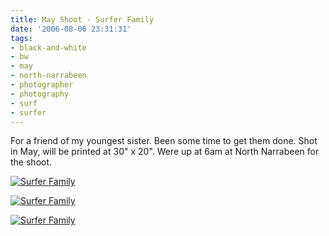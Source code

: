 ```yaml
---
title: May Shoot - Surfer Family
date: '2006-08-06 23:31:31'
tags:
- black-and-white
- bw
- may
- north-narrabeen
- photographer
- photography
- surf
- surfer
---
```


For a friend of my youngest sister. Been some time to get them done. Shot in May, will be printed at 30" x 20". Were up at 6am at North Narrabeen for the shoot.

<a href="http://flickr.com/photos/jufemaiz/207715778/"><img alt="Surfer Family" title="Surfer Family" src="http://static.flickr.com/68/207715778_155ffc0bd6.jpg" /></a>

<a href="http://flickr.com/photos/jufemaiz/207724374/"><img alt="Surfer Family" title="Surfer Family" src="http://static.flickr.com/63/207724374_9186ffa33a.jpg" /></a>

<a href="http://flickr.com/photos/jufemaiz/207731056/"><img alt="Surfer Family" title="Surfer Family" src="http://static.flickr.com/65/207731056_411e3a9983.jpg" /></a>
